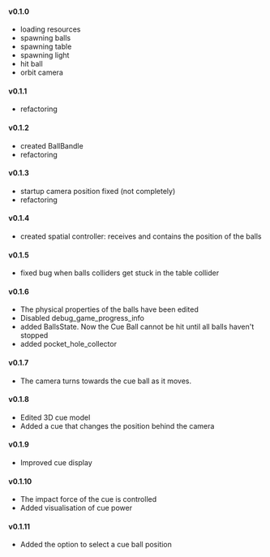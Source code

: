#### v0.1.0
* loading resources
* spawning balls
* spawning table
* spawning light
* hit ball
* orbit camera
#### v0.1.1
* refactoring
#### v0.1.2
* created BallBandle
* refactoring
#### v0.1.3
* startup camera position fixed (not completely)
* refactoring
#### v0.1.4
* created spatial controller: receives and contains the position of the balls
#### v0.1.5
* fixed bug when balls colliders get stuck in the table collider
#### v0.1.6
* The physical properties of the balls have been edited
* Disabled debug_game_progress_info
* added BallsState. Now the Cue Ball cannot be hit until all balls haven't stopped
* added pocket_hole_collector
#### v0.1.7
* The camera turns towards the cue ball as it moves.
#### v0.1.8
* Edited 3D cue model
* Added a cue that changes the position behind the camera
#### v0.1.9
* Improved cue display
#### v0.1.10
* The impact force of the cue is controlled
* Added visualisation of cue power
#### v0.1.11
* Added the option to select a cue ball position